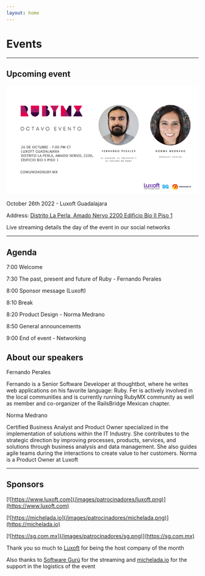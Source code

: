```yaml
---
layout: home
---
```


# Events

---

## Upcoming event

![](/images/eventos/octubre_2022/final_announcement.png)


October 26th 2022 - Luxoft Guadalajara

Address: [Distrito La Perla, Amado Nervo 2200 Edificio Bio II Piso 1](https://goo.gl/maps/ksk3rEv7Z3vMkJoV9)

Live streaming details the day of the event in our social networks

---

## Agenda


7:00 Welcome

7:30 The past, present and future of Ruby - Fernando Perales

8:00 Sponsor message (Luxoft)

8:10 Break

8:20 Product Design - Norma Medrano

8:50 General announcements

9:00 End of event - Networking


## About our speakers

Fernando Perales

Fernando is a Senior Software Developer at thoughtbot, where he writes web applications on his favorite language: Ruby.
Fer is actively involved in the local communities and is currently running RubyMX community as well as member and co-organizer of the RailsBridge Mexican chapter.

Norma Medrano

Certified Business Analyst and Product Owner specialized in the implementation of solutions within the IT Industry. She contributes to the strategic direction by improving processes, products, services, and solutions through business analysis and data management. She also guides agile teams during the interactions to create value to her customers. Norma is a Product Owner at Luxoft

---

## Sponsors

[![https://www.luxoft.com](/images/patrocinadores/luxoft.png)](https://www.luxoft.com)

[![https://michelada.io](/images/patrocinadores/michelada.png)](https://michelada.io)

[![https://sg.com.mx](/images/patrocinadores/sg.png)](https://sg.com.mx)

Thank you so much to [Luxoft](https://www.luxoft.com) for being the host company of the month

Also thanks to [Software Gurú](https://sg.com.mx/) for the streaming and [michelada.io](https://michelada.io) for
the support in the logistics of the event
